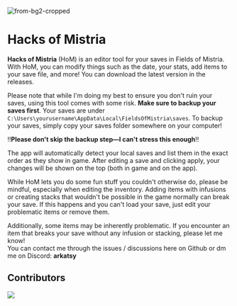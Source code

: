 ![from-bg2-cropped](https://github.com/user-attachments/assets/a31e0434-3cb2-4350-b8d6-a22b17ae14af)
# Hacks of Mistria

**Hacks of Mistria** (HoM) is an editor tool for your saves in Fields of Mistria. With HoM, you can modify things such as the date, your stats, add items to your save file, and more! You can download the latest version in the releases.

Please note that while I'm doing my best to ensure you don't ruin your saves, using this tool comes with some risk. **Make sure to backup your saves first**.
Your saves are under `C:\Users\yourusername\AppData\Local\FieldsOfMistria\saves`. 
To backup your saves, simply copy your saves folder somewhere on your computer!

‼️**Please don't skip the backup step—I can't stress this enough**‼️

The app will automatically detect your local saves and list them in the exact order as they show in game. After editing a save and clicking apply, your changes will be shown on the top (both in game and on the app).

While HoM lets you do some fun stuff you couldn't otherwise do, please be mindful, especially when editing the inventory. Adding items with infusions or creating stacks that wouldn't be possible in the game normally can break your save. If this happens and you can't load your save, just edit your problematic items or remove them.

Additionally, some items may be inherently problematic. If you encounter an item that breaks your save without any infusion or stacking, please let me know!<br />
You can contact me through the issues / discussions here on Github or dm me on Discord: <b>arkatsy</b>

## Contributors

<a href="https://github.com/arkatsy/hacks-of-mistria/graphs/contributors">
  <img src="https://contrib.rocks/image?repo=arkatsy/hacks-of-mistria" />
</a>
